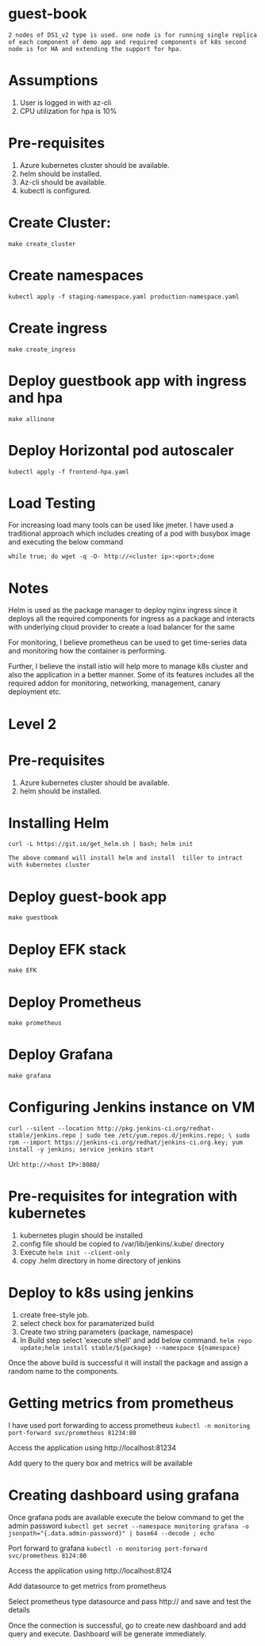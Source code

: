 # guest-book

`2 nodes of DS1_v2 type is used.
one node is for running single replica of each component of demo app and required components of k8s
second node is for HA and extending the support for hpa.
`
# Assumptions
1. User is logged in with az-cli
2. CPU utilization for hpa is 10%

# Pre-requisites
1. Azure kubernetes cluster should be available.
2. helm should be installed.
3. Az-cli should be available. 
4. kubectl is configured.

# Create Cluster:
`make create_cluster`

# Create namespaces
`kubectl apply -f staging-namespace.yaml production-namespace.yaml`

# Create ingress
`make create_ingress`

# Deploy guestbook app with ingress and hpa
`make allinone`

# Deploy Horizontal pod autoscaler
`kubectl apply -f frontend-hpa.yaml`

# Load Testing
For increasing load many tools can be used like jmeter.
I have used a traditional approach which includes creating of a pod with busybox image and executing the below command

`while true; do wget -q -O- http://<cluster ip>:<port>;done`

# Notes
Helm is used as the package manager to deploy nginx ingress since it deploys all the required components for ingress as a package and interacts with underlying cloud provider to create a load balancer for the same

For monitoring, I believe prometheus can be used to get time-series data and monitoring how the container is performing.

Further, I believe the install istio will help more to manage k8s cluster and also the application in a better manner.
Some of its features includes all the required addon for monitoring, networking, management, canary deployment etc.


# Level 2

# Pre-requisites
1. Azure kubernetes cluster should be available.
2. helm should be installed.

# Installing Helm
    curl -L https://git.io/get_helm.sh | bash; helm init

    The above command will install helm and install  tiller to intract with kubernetes cluster

# Deploy guest-book app
   `make guestbook`

# Deploy EFK stack 
   `make EFK`

# Deploy Prometheus
   `make prometheus`

# Deploy Grafana
   `make grafana`


# Configuring  Jenkins instance on VM
   `curl --silent --location http://pkg.jenkins-ci.org/redhat-stable/jenkins.repo | sudo tee /etc/yum.repos.d/jenkins.repo; \
   sudo rpm --import https://jenkins-ci.org/redhat/jenkins-ci.org.key; yum install -y jenkins; service jenkins start`

   Url: `http://<host IP>:8080/`

# Pre-requisites for integration with kubernetes
1. kubernetes plugin should be installed
2. config file should be copied to /var/lib/jenkins/.kube/ directory
3. Execute `helm init --client-only`
4. copy .helm directory in home directory of jenkins

# Deploy to k8s using jenkins 

1. create free-style job.
2. select check box for paramaterized build
3. Create two string parameters (package, namespace)
4. In Build step select 'execute shell' and add below command.
   `helm repo update;helm install stable/${package} --namespace ${namespace}`

Once the above build is successful it will install the package and assign a random name to the components.

# Getting metrics from prometheus 

I have used port forwarding to access prometheus
`kubectl -n monitoring port-forward svc/prometheus 81234:80`

Access the application using http://localhost:81234

Add query to the query box and metrics will be available 

# Creating dashboard using grafana

Once grafana pods are available execute the below command to get the  admin password
 `kubectl get secret --namespace monitoring grafana -o jsonpath="{.data.admin-password}" | base64 --decode ; echo`

Port forward to grafana
 `kubectl -n monitoring port-forward svc/prometheus 8124:80`

Access the application using http://localhost:8124 

Add datasource to get metrics from prometheus
 
 Select prometheus type datasource and pass http://<cluster ip of prometheus service> and save and test the details

 Once the connection is successful, go to create new dashboard and add query and execute.
 Dashboard will be generate immediately.

   


